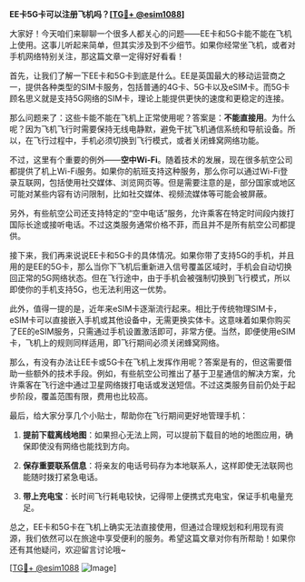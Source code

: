 **EE卡5G卡可以注册飞机吗？[[TG💪+ @esim1088](https://t.me/s/esim1088)]**

大家好！今天咱们来聊聊一个很多人都关心的问题——EE卡和5G卡能不能在飞机上使用。这事儿听起来简单，但其实涉及到不少细节。如果你经常坐飞机，或者对手机网络特别关注，那这篇文章一定得好好看看！

首先，让我们了解一下EE卡和5G卡到底是什么。EE是英国最大的移动运营商之一，提供各种类型的SIM卡服务，包括普通的4G卡、5G卡以及eSIM卡。而5G卡顾名思义就是支持5G网络的SIM卡，理论上能提供更快的速度和更稳定的连接。

那么问题来了：这些卡能不能在飞机上正常使用呢？答案是：**不能直接用**。为什么呢？因为飞机飞行时需要保持无线电静默，避免干扰飞机通信系统和导航设备。所以，在飞行过程中，手机必须切换到飞行模式，或者关闭蜂窝网络功能。

不过，这里有个重要的例外——**空中Wi-Fi**。随着技术的发展，现在很多航空公司都提供了机上Wi-Fi服务。如果你的航班支持这种服务，那么你可以通过Wi-Fi登录互联网，包括使用社交媒体、浏览网页等。但是需要注意的是，部分国家或地区可能对某些内容有访问限制，比如社交媒体、视频流媒体等可能会被屏蔽。

另外，有些航空公司还支持特定的“空中电话”服务，允许乘客在特定时间段内拨打国际长途或接听电话。不过这类服务通常价格不菲，而且并不是所有航空公司都提供。

接下来，我们再来说说EE卡和5G卡的具体情况。如果你带了支持5G的手机，并且用的是EE的5G卡，那么当你下飞机后重新进入信号覆盖区域时，手机会自动切换回正常的5G网络状态。但在飞行途中，由于手机会被强制切换到飞行模式，所以即使你的手机支持5G，也无法利用这一优势。

此外，值得一提的是，近年来eSIM卡逐渐流行起来。相比于传统物理SIM卡，eSIM卡可以直接嵌入手机或其他设备中，无需更换实体卡。这意味着如果你购买了EE的eSIM服务，只需通过手机设置激活即可，非常方便。当然，即便使用eSIM卡，飞机上的规则同样适用，即飞行期间必须关闭蜂窝网络。

那么，有没有办法让EE卡或5G卡在飞机上发挥作用呢？答案是有的，但这需要借助一些额外的技术手段。例如，有些航空公司推出了基于卫星通信的解决方案，允许乘客在飞行途中通过卫星网络拨打电话或发送短信。不过这类服务目前仍处于起步阶段，覆盖范围有限，费用也比较高。

最后，给大家分享几个小贴士，帮助你在飞行期间更好地管理手机：

1. **提前下载离线地图**：如果担心无法上网，可以提前下载目的地的地图应用，确保即使没有网络也能找到方向。
   
2. **保存重要联系信息**：将亲友的电话号码存为本地联系人，这样即使无法联网也能随时拨打紧急电话。
   
3. **带上充电宝**：长时间飞行耗电较快，记得带上便携式充电宝，保证手机电量充足。

总之，EE卡和5G卡在飞机上确实无法直接使用，但通过合理规划和利用现有资源，我们依然可以在旅途中享受便利的服务。希望这篇文章对你有所帮助！如果你还有其他疑问，欢迎留言讨论哦~

[[TG💪+ @esim1088](https://t.me/s/esim1088) ![Image](https://i.postimg.cc/4NQfJmqS/Snipaste-2025-05-13-00-14-12.png)]